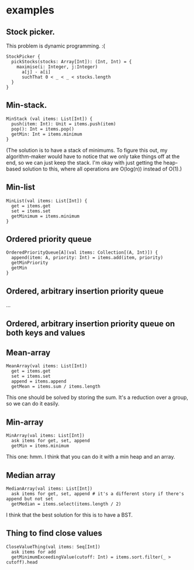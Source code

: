 # examples

## Stock picker.

This problem is dynamic programming. :(

    StockPicker {
      pickStocks(stocks: Array[Int]): (Int, Int) = {
        maximise(i: Integer, j:Integer)
          a[j] - a[i]
          suchThat 0 < _ < _ < stocks.length
      }
    }


## Min-stack.

    MinStack (val items: List[Int]) {
      push(item: Int): Unit = items.push(item)
      pop(): Int = items.pop()
      getMin: Int = items.minimum
    }

(The solution is to have a stack of minimums. To figure this out, my algorithm-maker would have to notice that we only take things off at the end, so we can just keep the stack. I'm okay with just getting the heap-based solution to this, where all operations are O(log(n)) instead of O(1).)

## Min-list

    MinList(val items: List[Int]) {
      get = items.get
      set = items.set
      getMinimum = items.minimum
    }

## Ordered priority queue

    OrderedPriorityQueue[A](val items: Collection[(A, Int)]) {
      append(item: A, priority: Int) = items.add(item, priority)
      getMinPriority
      getMin
    }

## Ordered, arbitrary insertion priority queue

...

## Ordered, arbitrary insertion priority queue on both keys and values

## Mean-array

    MeanArray(val items: List[Int])
      get = items.get
      set = items.set
      append = items.append
      getMean = items.sum / items.length

This one should be solved by storing the sum. It's a reduction over a group, so we can do it easily.

## Min-array

    MinArray(val items: List[Int])
      ask items for get, set, append
      getMin = items.minimum

This one: hmm. I think that you can do it with a min heap and an array.

## Median array
    
    MedianArray(val items: List[Int])
      ask items for get, set, append # it's a different story if there's append but not set
      getMedian = items.select(items.length / 2)

I think that the best solution for this is to have a BST.

## Thing to find close values

    CloseValueThing(val items: Seq[Int])
      ask items for add
      getMinimumExceedingValue(cutoff: Int) = items.sort.filter(_ > cutoff).head